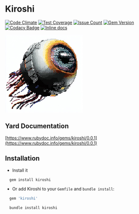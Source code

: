 Kiroshi
====
[![Code Climate](https://codeclimate.com/github/darthjee/kiroshi/badges/gpa.svg)](https://codeclimate.com/github/darthjee/kiroshi)
[![Test Coverage](https://codeclimate.com/github/darthjee/kiroshi/badges/coverage.svg)](https://codeclimate.com/github/darthjee/kiroshi/coverage)
[![Issue Count](https://codeclimate.com/github/darthjee/kiroshi/badges/issue_count.svg)](https://codeclimate.com/github/darthjee/kiroshi)
[![Gem Version](https://badge.fury.io/rb/kiroshi.svg)](https://badge.fury.io/rb/kiroshi)
[![Codacy Badge](https://api.codacy.com/project/badge/Grade/9836de08612e46b889c7978be2b72a14)](https://www.codacy.com/manual/darthjee/kiroshi?utm_source=github.com&amp;utm_medium=referral&amp;utm_content=darthjee/kiroshi&amp;utm_campaign=Badge_Grade)
[![Inline docs](http://inch-ci.org/github/darthjee/kiroshi.svg?branch=master)](http://inch-ci.org/github/darthjee/kiroshi)

![kiroshi](https://raw.githubusercontent.com/darthjee/kiroshi/master/kiroshi.jpg)

Yard Documentation
-------------------
[https://www.rubydoc.info/gems/kiroshi/0.0.1](https://www.rubydoc.info/gems/kiroshi/0.0.1)

Installation
---------------

- Install it

```ruby
  gem install kiroshi
```

- Or add Kiroshi to your `Gemfile` and `bundle install`:

```ruby
  gem 'kiroshi'
```

```bash
  bundle install kiroshi
```
